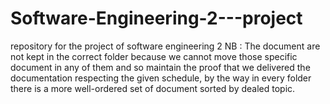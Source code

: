 # Software-Engineering-2---project
repository for the project of software engineering 2
NB : The document are not kept in the correct folder because we cannot move those specific document in any of them and so maintain the proof that we delivered the documentation respecting the given schedule, by the way in every folder there is a more well-ordered set of document sorted by dealed topic.
